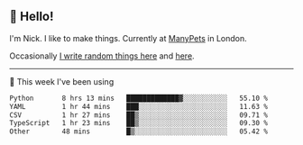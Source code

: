 ## 👋 Hello! 

I'm Nick. I like to make things. Currently at [ManyPets](https://manypets.com) in London.

Occasionally [I write random things here](https://nicksnell.com) and [here](https://twitter.com/nicksnell).

-------

🚀 This week I've been using

<!--START_SECTION:waka-->

```txt
Python       8 hrs 13 mins   █████████████▓░░░░░░░░░░░   55.10 %
YAML         1 hr 44 mins    ███░░░░░░░░░░░░░░░░░░░░░░   11.63 %
CSV          1 hr 27 mins    ██▒░░░░░░░░░░░░░░░░░░░░░░   09.71 %
TypeScript   1 hr 23 mins    ██▒░░░░░░░░░░░░░░░░░░░░░░   09.30 %
Other        48 mins         █▒░░░░░░░░░░░░░░░░░░░░░░░   05.42 %
```

<!--END_SECTION:waka-->
